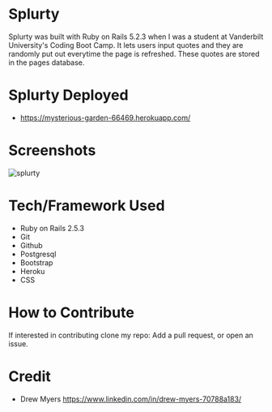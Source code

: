 # Splurty

Splurty was built with Ruby on Rails 5.2.3 when I was a student at Vanderbilt University's Coding Boot Camp. It lets users input quotes and they are randomly put out everytime the page is refreshed. These quotes are stored in the pages database. 

# Splurty Deployed

- https://mysterious-garden-66469.herokuapp.com/

# Screenshots

![splurty](https://user-images.githubusercontent.com/48326186/63216835-3c2d9f00-c109-11e9-947f-ed111e787697.png)

# Tech/Framework Used

- Ruby on Rails 2.5.3
- Git
- Github
- Postgresql
- Bootstrap
- Heroku
- CSS

# How to Contribute
If interested in contributing clone my repo: Add a pull request, or open an issue.

# Credit
- Drew Myers https://www.linkedin.com/in/drew-myers-70788a183/
